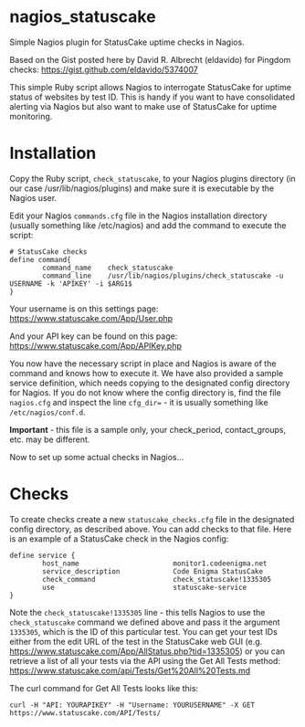 # nagios_statuscake
Simple Nagios plugin for StatusCake uptime checks in Nagios.

Based on the Gist posted here by David R. Albrecht (eldavido) for Pingdom checks:
https://gist.github.com/eldavido/5374007

This simple Ruby script allows Nagios to interrogate StatusCake for uptime status of websites by test ID. This is handy if you want to have consolidated alerting via Nagios but also want to make use of StatusCake for uptime monitoring.

# Installation
Copy the Ruby script, `check_statuscake`, to your Nagios plugins directory (in our case /usr/lib/nagios/plugins) and make sure it is executable by the Nagios user.

Edit your Nagios `commands.cfg` file in the Nagios installation directory (usually something like /etc/nagios) and add the command to execute the script:

```
# StatusCake checks
define command{
        command_name    check_statuscake
        command_line    /usr/lib/nagios/plugins/check_statuscake -u USERNAME -k 'APIKEY' -i $ARG1$
}
```

Your username is on this settings page: https://www.statuscake.com/App/User.php

And your API key can be found on this page: https://www.statuscake.com/App/APIKey.php

You now have the necessary script in place and Nagios is aware of the command and knows how to execute it. We have also provided a sample service definition, which needs copying to the designated config directory for Nagios. If you do not know where the config directory is, find the file `nagios.cfg` and inspect the line `cfg_dir=` - it is usually something like `/etc/nagios/conf.d`.

**Important** - this file is a sample only, your check_period, contact_groups, etc. may be different.

Now to set up some actual checks in Nagios...

# Checks
To create checks create a new `statuscake_checks.cfg` file in the designated config directory, as described above. You can add checks to that file. Here is an example of a StatusCake check in the Nagios config:

```
define service {
        host_name                       monitor1.codeenigma.net
        service_description             Code Enigma StatusCake
        check_command                   check_statuscake!1335305
        use                             statuscake-service
}
```

Note the `check_statuscake!1335305` line - this tells Nagios to use the `check_statuscake` command we defined above and pass it the argument `1335305`, which is the ID of this particular test. You can get your test IDs either from the edit URL of the test in the StatusCake web GUI (e.g. https://www.statuscake.com/App/AllStatus.php?tid=1335305) or you can retrieve a list of all your tests via the API using the Get All Tests method: https://www.statuscake.com/api/Tests/Get%20All%20Tests.md

The curl command for Get All Tests looks like this:

`curl -H "API: YOURAPIKEY" -H "Username: YOURUSERNAME" -X GET https://www.statuscake.com/API/Tests/`
